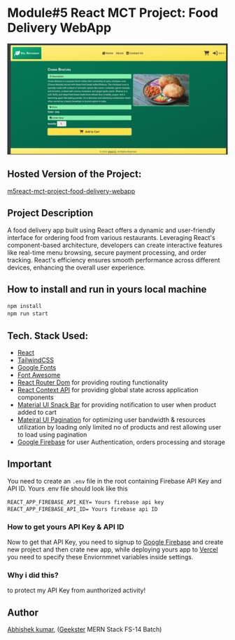 # Module#5 React MCT Project: Food Delivery WebApp
![](thumbnail.png)

## Hosted Version of the Project:
[m5react-mct-project-food-delivery-webapp](https://m5react-mct-project-food-delivery-webapp.vercel.app/)

## Project Description
A food delivery app built using React offers a dynamic and user-friendly interface for ordering food from various restaurants. Leveraging React's component-based architecture, developers can create interactive features like real-time menu browsing, secure payment processing, and order tracking. React's efficiency ensures smooth performance across different devices, enhancing the overall user experience.




## How to install and run in yours local machine
```bash
npm install
npm run start
```




## Tech. Stack Used:
+ [React](https://react.dev/)
+ [TailwindCSS](https://tailwindcss.com/)
+ [Google Fonts](https://fonts.google.com/)
+ [Font Awesome](https://fontawesome.com/icons/)
+ [React Router Dom](https://reactrouter.com/en/main/start/tutorial) for providing routing functionality
+ [React Context API](https://react.dev/reference/react/useContext) for providing global state across application components
+ [Material UI Snack Bar](https://mui.com/material-ui/react-snackbar/) for providing notification to user when product added to cart
+ [Mateiral UI Pagination](https://mui.com/material-ui/react-pagination/) for optimizing user bandwidth & resources utilization by loading only limited no of products and rest allowing user to load using pagination
+ [Google Firebase](console.firebase.google.com) for user Authentication, orders processing and storage

## Important 
You need to create an `.env` file in the root containing Firebase API Key and API ID.
Yours .env file should look like this
```
REACT_APP_FIREBASE_API_KEY= Yours firebase api key
REACT_APP_FIREBASE_API_ID= Yours firebase api ID
```
### How to get yours API Key & API ID
Now to get that API Key, you need to signup to [Google Firebase](console.firebase.google.com) and create new project and then crate new app,
while deploying yours app to [Vercel](https://vercel.com/) you need to specify these Enviornmnet variables inside settings.

### Why i did this?
to protect my API Key from aunthorized activity! 


## Author
[Abhishek kumar](https://www.linkedin.com/in/alex21c/), ([Geekster](https://geekster.in/) MERN Stack FS-14 Batch)



